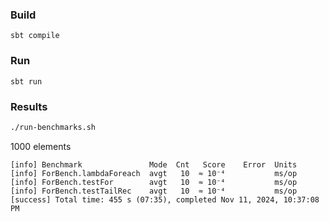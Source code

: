 ### Build
```
sbt compile
```

### Run
```
sbt run
```

### Results

```bash
./run-benchmarks.sh
```
1000 elements
```
[info] Benchmark               Mode  Cnt   Score    Error  Units
[info] ForBench.lambdaForeach  avgt   10  ≈ 10⁻⁴           ms/op
[info] ForBench.testFor        avgt   10  ≈ 10⁻⁴           ms/op
[info] ForBench.testTailRec    avgt   10  ≈ 10⁻⁴           ms/op
[success] Total time: 455 s (07:35), completed Nov 11, 2024, 10:37:08 PM
```
